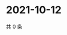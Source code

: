 # 2021-10-12

共 0 条

<!-- BEGIN WEIBO -->
<!-- 最后更新时间 Tue Oct 12 2021 08:41:33 GMT+0800 (China Standard Time) -->

<!-- END WEIBO -->

